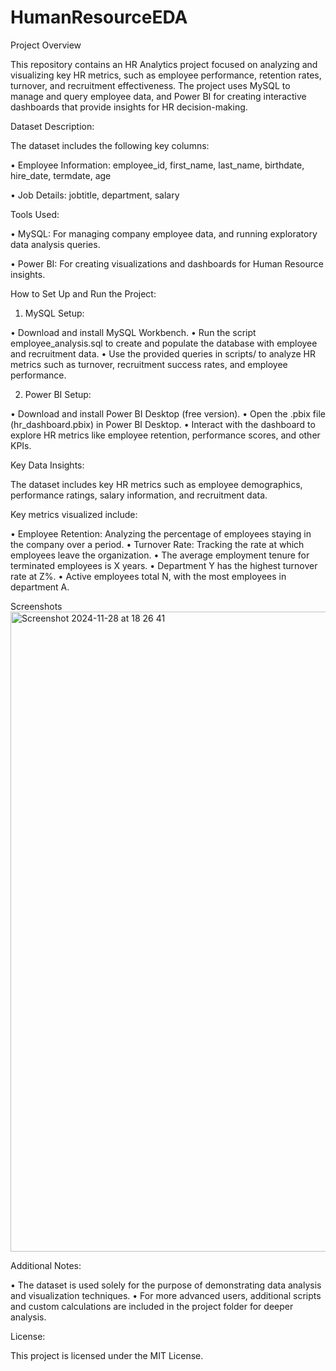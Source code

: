 # HumanResourceEDA

Project Overview

This repository contains an HR Analytics project focused on analyzing and visualizing key HR
metrics, such as employee performance, retention rates, turnover, and recruitment effectiveness. The
project uses MySQL to manage and query employee data, and Power BI for creating interactive
dashboards that provide insights for HR decision-making.


Dataset Description:

The dataset includes the following key columns:

• Employee Information: employee_id, first_name, last_name, birthdate,
hire_date, termdate, age

• Job Details: jobtitle, department, salary


Tools Used:

• MySQL: 
  For managing  company employee data, and running exploratory data analysis queries.
  
• Power BI: 
  For creating visualizations and dashboards for Human Resource insights.

How to Set Up and Run the Project:

1. MySQL Setup:
   
• Download and install MySQL Workbench.
• Run the script employee_analysis.sql to create and populate the database with
employee and recruitment data.
• Use the provided queries in scripts/ to analyze HR metrics such as turnover, recruitment
success rates, and employee performance.

2. Power BI Setup:
   
• Download and install Power BI Desktop (free version).
• Open the .pbix file (hr_dashboard.pbix) in Power BI Desktop.
• Interact with the dashboard to explore HR metrics like employee retention, performance
scores, and other KPIs.

Key Data Insights:

The dataset includes key HR metrics such as employee demographics, performance ratings,
salary information, and recruitment data.

Key metrics visualized include:

• Employee Retention: Analyzing the percentage of employees staying in the
company over a period.
• Turnover Rate: Tracking the rate at which employees leave the organization.
• The average employment tenure for terminated employees is X years.
• Department Y has the highest turnover rate at Z%.
• Active employees total N, with the most employees in department A.


Screenshots
<img width="1024" alt="Screenshot 2024-11-28 at 18 26 41" src="https://github.com/user-attachments/assets/8e093323-9c22-4e82-9bd2-5bce75f4ab90">


Additional Notes:

• The dataset is used solely for the purpose of demonstrating data analysis and
visualization techniques.
• For more advanced users, additional scripts and custom calculations are included in the
project folder for deeper analysis.

License:

This project is licensed under the MIT License.
